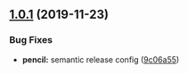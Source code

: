## [1.0.1](https://github.com/shhdharmen/WhiteBoard/compare/v1.0.0...v1.0.1) (2019-11-23)


### Bug Fixes

* **pencil:** semantic release config ([9c06a55](https://github.com/shhdharmen/WhiteBoard/commit/9c06a5574f47f1a36afef73098f96aaf426c14d7))
